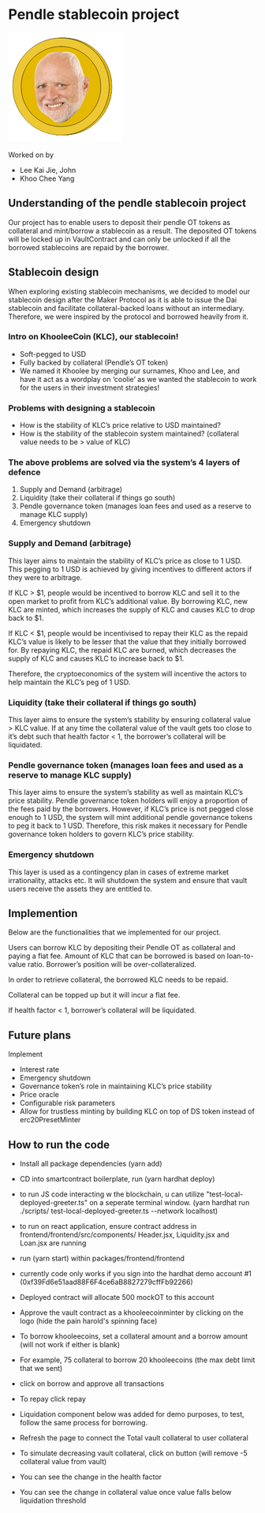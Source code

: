 # Pendle stablecoin project
![Alt text](https://github.com/johnleekj/pendle_stablecoin/blob/5a58fb47714430ef506311a160a6974bba76da89/Screenshot-20211128203944-230x223-removebg-preview.png)

Worked on by 
- Lee Kai Jie, John 
- Khoo Chee Yang

## Understanding of the pendle stablecoin project
Our project has to enable users to deposit their pendle OT tokens as collateral and mint/borrow a stablecoin as a result. The deposited OT tokens will be locked up in VaultContract and can only be unlocked if all the borrowed stablecoins are repaid by the borrower.

## Stablecoin design
When exploring existing stablecoin mechanisms, we decided to model our stablecoin design after the Maker Protocol as it is able to issue the Dai stablecoin and facilitate collateral-backed loans without an intermediary. Therefore, we were inspired by the protocol and borrowed heavily from it. 

### Intro on KhooleeCoin (KLC), our stablecoin!
- Soft-pegged to USD
- Fully backed by collateral (Pendle’s OT token)
- We named it Khoolee by merging our surnames, Khoo and Lee, and have it act as a wordplay on ‘coolie’ as we wanted the stablecoin to work for the users in their investment strategies!

### Problems with designing a stablecoin
- How is the stability of KLC’s price relative to USD maintained?
- How is the stability of the stablecoin system maintained? (collateral value needs to be > value of KLC)

### The above problems are solved via the system’s 4 layers of defence
1. Supply and Demand (arbitrage)
2. Liquidity (take their collateral if things go south)
3. Pendle governance token (manages loan fees and used as a reserve to manage KLC supply)
4. Emergency shutdown

### Supply and Demand (arbitrage)
This layer aims to maintain the stability of KLC’s price as close to 1 USD. This pegging to 1 USD is achieved by giving incentives to different actors if they were to arbitrage.

If KLC > $1, people would be incentived to borrow KLC and sell it to the open market to profit from KLC’s additional value. By borrowing KLC, new KLC are minted, which increases the supply of KLC and causes KLC to drop back to $1. 

If KLC < $1, people would be incentivised to repay their KLC as the repaid KLC’s value is likely to be lesser that the value that they initially borrowed for. By repaying KLC, the repaid KLC are burned, which decreases the supply of KLC and causes KLC to increase back to $1. 

Therefore, the cryptoeconomics of the system will incentive the actors to help maintain the KLC’s peg of 1 USD.

### Liquidity (take their collateral if things go south)
This layer aims to ensure the system’s stability by ensuring collateral value > KLC value. If at any time the collateral value of the vault gets too close to it’s debt such that health factor < 1, the borrower’s collateral will be liquidated. 

### Pendle governance token (manages loan fees and used as a reserve to manage KLC supply)
This layer aims to ensure the system’s stability as well as maintain KLC’s price stability. Pendle governance token holders will enjoy a proportion of the fees paid by the borrowers. However, if KLC’s price is not pegged close enough to 1 USD, the system will mint additional pendle governance tokens to peg it back to 1 USD. Therefore, this risk makes it necessary for Pendle governance token holders to govern KLC’s price stability. 

### Emergency shutdown
This layer is used as a contingency plan in cases of extreme market irrationality, attacks etc. It will shutdown the system and ensure that vault users receive the assets they are entitled to. 

## Implemention
Below are the functionalities that we implemented for our project.

Users can borrow KLC by depositing their Pendle OT as collateral and paying a flat fee. Amount of KLC that can be borrowed is based on loan-to-value ratio. Borrower’s position will be over-collateralized. 

In order to retrieve collateral, the borrowed KLC needs to be repaid. 

Collateral can be topped up but it will incur a flat fee. 

If health factor < 1, borrower’s collateral will be liquidated. 

## Future plans
Implement
- Interest rate
- Emergency shutdown
- Governance token’s role in maintaining KLC’s price stability
- Price oracle
- Configurable risk parameters
- Allow for trustless minting by building KLC on top of DS token instead of erc20PresetMinter

## How to run the code
- Install all package dependencies (yarn add)
- CD into smartcontract boilerplate, run (yarn hardhat deploy)
- to run JS code interacting w the blockchain, u can utilize "test-local-deployed-greeter.ts" on a seperate terminal window. (yarn hardhat run ./scripts/     test-local-deployed-greeter.ts --network localhost)
- to run on react application, ensure contract address in frontend/frontend/src/components/ Header.jsx, Liquidity.jsx and Loan.jsx are running
- run (yarn start) within packages/frontend/frontend 
- currently code only works if you sign into the hardhat demo account #1 (0xf39Fd6e51aad88F6F4ce6aB8827279cffFb92266)
- Deployed contract will allocate 500 mockOT to this account
- Approve the vault contract as a khooleecoinminter by clicking on the logo (hide the pain harold's spinning face)

- To borrow khooleecoins, set a collateral amount and a borrow amount (will not work if either is blank)
- For example, 75 collateral to borrow 20 khooleecoins (the max debt limit that we sent)
- click on borrow and approve all transactions
- To repay click repay
- Liquidation component below was added for demo purposes, to test, follow the same process for borrowing.
- Refresh the page to connect the Total vault collateral to user collateral
- To simulate decreasing vault collateral, click on button (will remove -5 collateral value from vault)
- You can see the change in the health factor
- You can see the change in collateral value once value falls below liquidation threshold

